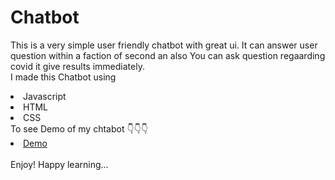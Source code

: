 # Chatbot 
This is a very simple user friendly chatbot with great ui. It can answer user question within a faction of second an also You can ask question regaarding covid it give results  immediately.
<br>I made this Chatbot using 
<li>Javascript
<li>HTML
<li>CSS
  <br>
To see Demo of my chtabot 👇👇👇
   <li><a href="https://co-chat-bddf3.web.app">Demo</a>
<br>
<br>
Enjoy!
Happy learning...
